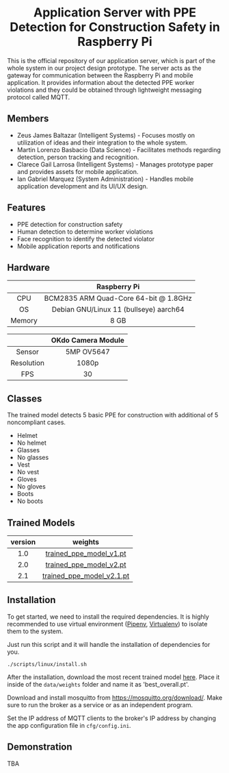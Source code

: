 <h1 align="center"> Application Server with PPE Detection for Construction Safety in Raspberry Pi </h1>
This is the official repository of our application server, which is part of the whole system in our project design prototype. The server acts as the gateway for communication between the Raspberry Pi and mobile application. It provides information about the detected PPE worker violations and they could be obtained through lightweight messaging protocol called MQTT. 

## Members
- Zeus James Baltazar (Intelligent Systems) - Focuses mostly on utilization of ideas and their integration to the whole system.
- Martin Lorenzo Basbacio (Data Science) - Facilitates methods regarding detection, person tracking and recognition.
- Clarece Gail Larrosa (Intelligent Systems) - Manages prototype paper and provides assets for mobile application.
- Ian Gabriel Marquez (System Administration) - Handles mobile application development and its UI/UX design.

## Features
- PPE detection for construction safety
- Human detection to determine worker violations
- Face recognition to identify the detected violator
- Mobile application reports and notifications

## Hardware
| | Raspberry Pi |
| :-: | :-: |
| CPU | BCM2835 ARM Quad-Core 64-bit @ 1.8GHz |
| OS | Debian GNU/Linux 11 (bullseye) aarch64 |
| Memory | 8 GB |

| | OKdo Camera Module |
| :-: | :-: |
| Sensor | 5MP OV5647 |
| Resolution | 1080p |
| FPS | 30 |

## Classes
The trained model detects 5 basic PPE for construction with additional of 5 noncompliant cases.
- Helmet
- No helmet
- Glasses
- No glasses
- Vest
- No vest
- Gloves
- No gloves
- Boots
- No boots

## Trained Models
| version | weights |
| :-: | :-: |
| 1.0 | [trained_ppe_model_v1.pt](https://drive.google.com/file/d/1CW1DPajYIh-xkUhtGIJ0pkbyez_LC4z0/view?usp=sharing) |
| 2.0 | [trained_ppe_model_v2.pt](https://drive.google.com/file/d/14Q6iLv7_igK1761BUG3yBZ04N11YthVY/view?usp=sharing) |
| 2.1 | [trained_ppe_model_v2.1.pt](https://drive.google.com/file/d/1NS3boQlglUI2QaJV-mmzlZ0vLqsbIvxH/view?usp=sharing) |

## Installation
To get started, we need to install the required dependencies. It is highly recommended to use virtual environment ([Pipenv](https://pypi.org/project/pipenv/), [Virtualenv](https://pypi.org/project/virtualenv/)) to isolate them to the system. 

Just run this script and it will handle the installation of dependencies for you.
```
./scripts/linux/install.sh
```

After the installation, download the most recent trained model [here](#trained-models). Place it inside of the ```data/weights``` folder and name it as 'best_overall.pt'.

Download and install mosquitto from https://mosquitto.org/download/. Make sure to run the broker as a service or as an independent program.

Set the IP address of MQTT clients to the broker's IP address by changing the app configuration file in ```cfg/config.ini```.

## Demonstration
TBA
